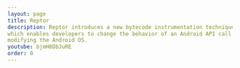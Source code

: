 ```yaml
---
layout: page
title: Reptor
description: Reptor introduces a new bytecode instrumentation technique called API virtualization,
which enables developers to change the behavior of an Android API call as they wish without
modifying the Android OS.
youtube: bjmH8DbJuRE
order: 0
---
```

